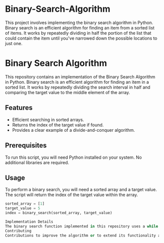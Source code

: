 # Binary-Search-Algorithm
This project involves implementing the binary search algorithm in Python. Binary search is an efficient algorithm for finding an item from a sorted list of items. It works by repeatedly dividing in half the portion of the list that could contain the item until you've narrowed down the possible locations to just one.
# Binary Search Algorithm

This repository contains an implementation of the Binary Search Algorithm in Python. Binary search is an efficient algorithm for finding an item in a sorted list. It works by repeatedly dividing the search interval in half and comparing the target value to the middle element of the array.

## Features

- Efficient searching in sorted arrays.
- Returns the index of the target value if found.
- Provides a clear example of a divide-and-conquer algorithm.

## Prerequisites

To run this script, you will need Python installed on your system. No additional libraries are required.

## Usage

To perform a binary search, you will need a sorted array and a target value. The script will return the index of the target value within the array.

```python
sorted_array = [1]
target_value = 5
index = binary_search(sorted_array, target_value)

Implementation Details
The binary search function implemented in this repository uses a while loop to repeatedly divide the search interval in half. The function checks if the middle element is the target value. If not, it determines whether to continue the search to the left or right of the middle element.
Contributing
Contributions to improve the algorithm or to extend its functionality are welcome. Please fork the repository, make your changes, and submit a pull request.
